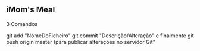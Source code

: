 iMom's Meal
-------------------
3 Comandos

git add "NomeDoFicheiro"
git commit "Descrição/Alteração"
e finalmente
git push origin master (para publicar alterações no servidor Git"


